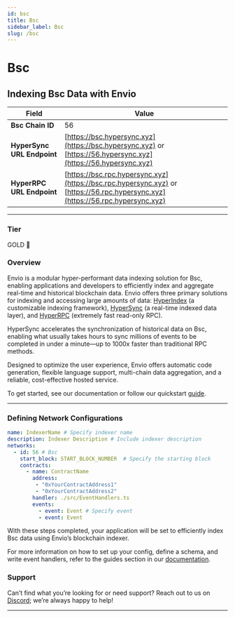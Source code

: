 ```yaml
---
id: bsc
title: Bsc
sidebar_label: Bsc
slug: /bsc
---
```


# Bsc

## Indexing Bsc Data with Envio

| **Field**                     | **Value**                                                                                          |
|-------------------------------|----------------------------------------------------------------------------------------------------|
| **Bsc Chain ID**     | 56                                                                                            |
| **HyperSync URL Endpoint**    | [https://bsc.hypersync.xyz](https://bsc.hypersync.xyz) or [https://56.hypersync.xyz](https://56.hypersync.xyz) |
| **HyperRPC URL Endpoint**     | [https://bsc.rpc.hypersync.xyz](https://bsc.rpc.hypersync.xyz) or [https://56.rpc.hypersync.xyz](https://56.rpc.hypersync.xyz) |

---

### Tier

GOLD 🏅

### Overview

Envio is a modular hyper-performant data indexing solution for Bsc, enabling applications and developers to efficiently index and aggregate real-time and historical blockchain data. Envio offers three primary solutions for indexing and accessing large amounts of data: [HyperIndex](/docs/HyperIndex/overview) (a customizable indexing framework), [HyperSync](/docs/HyperSync/overview) (a real-time indexed data layer), and [HyperRPC](/docs/HyperSync/overview-hyperrpc) (extremely fast read-only RPC).

HyperSync accelerates the synchronization of historical data on Bsc, enabling what usually takes hours to sync millions of events to be completed in under a minute—up to 1000x faster than traditional RPC methods.

Designed to optimize the user experience, Envio offers automatic code generation, flexible language support, multi-chain data aggregation, and a reliable, cost-effective hosted service.

To get started, see our documentation or follow our quickstart [guide](/docs/HyperIndex/contract-import).

---

### Defining Network Configurations

```yaml
name: IndexerName # Specify indexer name
description: Indexer Description # Include indexer description
networks:
  - id: 56 # Bsc  
    start_block: START_BLOCK_NUMBER  # Specify the starting block
    contracts:
      - name: ContractName
        address:
         - "0xYourContractAddress1"
         - "0xYourContractAddress2"
        handler: ./src/EventHandlers.ts
        events:
          - event: Event # Specify event
          - event: Event
```

With these steps completed, your application will be set to efficiently index Bsc data using Envio’s blockchain indexer.

For more information on how to set up your config, define a schema, and write event handlers, refer to the guides section in our [documentation](/docs/HyperIndex/configuration-file).

### Support

Can’t find what you’re looking for or need support? Reach out to us on [Discord](https://discord.com/invite/Q9qt8gZ2fX); we’re always happy to help!

---
